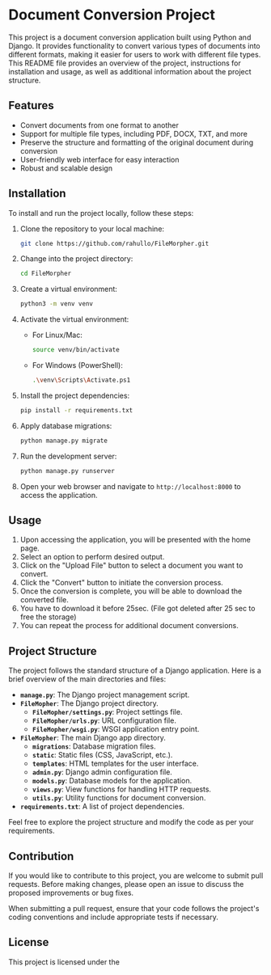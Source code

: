 # Document Conversion Project

This project is a document conversion application built using Python and Django. It provides functionality to convert various types of documents into different formats, making it easier for users to work with different file types. This README file provides an overview of the project, instructions for installation and usage, as well as additional information about the project structure.

## Features

- Convert documents from one format to another
- Support for multiple file types, including PDF, DOCX, TXT, and more
- Preserve the structure and formatting of the original document during conversion
- User-friendly web interface for easy interaction
- Robust and scalable design

## Installation

To install and run the project locally, follow these steps:

1. Clone the repository to your local machine:

   ```bash
   git clone https://github.com/rahullo/FileMorpher.git
   ```

2. Change into the project directory:

   ```bash
   cd FileMorpher
   ```

3. Create a virtual environment:

   ```bash
   python3 -m venv venv
   ```

4. Activate the virtual environment:

   - For Linux/Mac:

     ```bash
     source venv/bin/activate
     ```

   - For Windows (PowerShell):

     ```bash
     .\venv\Scripts\Activate.ps1
     ```

5. Install the project dependencies:

   ```bash
   pip install -r requirements.txt
   ```

6. Apply database migrations:

   ```bash
   python manage.py migrate
   ```

7. Run the development server:

   ```bash
   python manage.py runserver
   ```

8. Open your web browser and navigate to `http://localhost:8000` to access the application.

## Usage

1. Upon accessing the application, you will be presented with the home page.
2. Select an option to perform desired output.
3. Click on the "Upload File" button to select a document you want to convert.
4. Click the "Convert" button to initiate the conversion process.
5. Once the conversion is complete, you will be able to download the converted file.
6. You have to download it before 25sec. (File got deleted after 25 sec to free the storage)
7. You can repeat the process for additional document conversions.

## Project Structure

The project follows the standard structure of a Django application. Here is a brief overview of the main directories and files:

- **`manage.py`**: The Django project management script.
- **`FileMopher`**: The Django project directory.
  - **`FileMopher/settings.py`**: Project settings file.
  - **`FileMopher/urls.py`**: URL configuration file.
  - **`FileMopher/wsgi.py`**: WSGI application entry point.
- **`FileMopher`**: The main Django app directory.
  - **`migrations`**: Database migration files.
  - **`static`**: Static files (CSS, JavaScript, etc.).
  - **`templates`**: HTML templates for the user interface.
  - **`admin.py`**: Django admin configuration file.
  - **`models.py`**: Database models for the application.
  - **`views.py`**: View functions for handling HTTP requests.
  - **`utils.py`**: Utility functions for document conversion.
- **`requirements.txt`**: A list of project dependencies.

Feel free to explore the project structure and modify the code as per your requirements.

## Contribution

If you would like to contribute to this project, you are welcome to submit pull requests. Before making changes, please open an issue to discuss the proposed improvements or bug fixes.

When submitting a pull request, ensure that your code follows the project's coding conventions and include appropriate tests if necessary.

## License

This project is licensed under the
